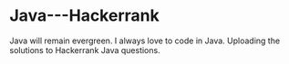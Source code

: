 # Java---Hackerrank

Java will remain evergreen. I always love to code in Java. Uploading the solutions to Hackerrank Java questions.
